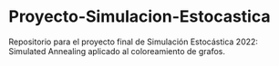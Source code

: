 # Proyecto-Simulacion-Estocastica
Repositorio para el proyecto final de Simulación Estocástica 2022: Simulated Annealing aplicado al coloreamiento de grafos.
